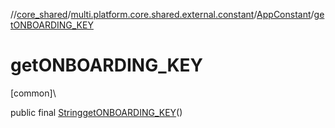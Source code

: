 //[core_shared](../../../index.md)/[multi.platform.core.shared.external.constant](../index.md)/[AppConstant](index.md)/[getONBOARDING_KEY](get-o-n-b-o-a-r-d-i-n-g_-k-e-y.md)

# getONBOARDING_KEY

[common]\

public final [String](https://docs.oracle.com/javase/8/docs/api/java/lang/String.html)[getONBOARDING_KEY](get-o-n-b-o-a-r-d-i-n-g_-k-e-y.md)()

